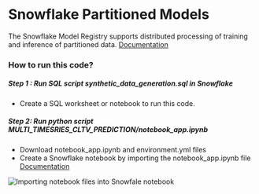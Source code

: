 # Snowflake Partitioned Models
The Snowflake Model Registry supports distributed processing of training and inference of partitioned data.
[Documentation](https://docs.snowflake.com/en/developer-guide/snowflake-ml/model-registry/partitioned-custom-models)

### How to run this code?
##### Step 1 : Run SQL script synthetic_data_generation.sql in Snowflake
- Create a SQL worksheet or notebook to run this code.
##### Step 2: Run python script MULTI_TIMESRIES_CLTV_PREDICTION/notebook_app.ipynb
- Download notebook_app.ipynb and environment.yml files
- Create a Snowflake notebook by importing the notebook_app.ipynb file
  [Documentation](https://docs.snowflake.com/en/user-guide/ui-snowsight/notebooks-setup)
  
 ![Importing notebook files into Snowfale notebook](notebook_import.gif)

